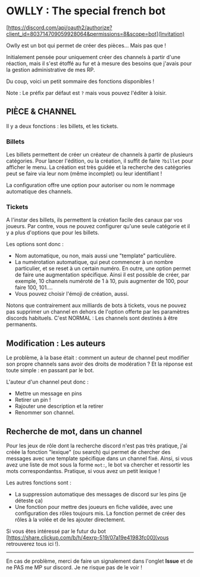 # OWLLY : The special french bot 

[https://discord.com/api/oauth2/authorize?client_id=803714709059928064&permissions=8&scope=bot](Invitation)

Owlly est un bot qui permet de créer des pièces... Mais pas que !

Initialement pensée pour uniquement créer des channels à partir d'une réaction, mais il s'est étoffé au fur et à mesure des besoins que j'avais pour la gestion administrative de mes RP.

Du coup, voici un petit sommaire des fonctions disponibles ! 

Note : Le préfix par défaut est `?` mais vous pouvez l'éditer à loisir. 

## PIÈCE & CHANNEL 

Il y a deux fonctions : les billets, et les tickets.

### Billets

Les billets permettent de créer un créateur de channels à partir de plusieurs catégories. Pour lancer l'édition, ou la création, il suffit de faire `?billet` pour afficher le menu. La création est très guidée et la recherche des catégories peut se faire via leur nom (même incomplet) ou leur identifiant ! 

La configuration offre une option pour autoriser ou nom le nommage automatique des channels.

### Tickets

A l'instar des billets, ils permettent la création facile des canaux par vos joueurs. Par contre, vous ne pouvez configurer qu'une seule catégorie et il y a plus d'options que pour les billets.

Les options sont donc :
- Nom automatique, ou non, mais aussi une "template" particulière.
- La numérotation automatique, qui peut commencer à un nombre particulier, et se reset à un certain numéro. En outre, une option permet de faire une augmentation spécifique. Ainsi il est possible de créer, par exemple, 10 channels numéroté de 1 à 10, puis augmenter de 100, pour faire 100, 101.... 
- Vous pouvez choisir l'émoji de création, aussi. 

Notons que contrairement aux milliards de bots à tickets, vous ne pouvez pas supprimer un channel en dehors de l'option offerte par les paramètres discords habituels. C'est NORMAL : Les channels sont destinés à être permanents.

## Modification : Les auteurs

Le problème, à la base était : comment un auteur de channel peut modifier son propre channels sans avoir des droits de modération ? Et la réponse est toute simple : en passant par le bot.

L'auteur d'un channel peut donc :
- Mettre un message en pins
- Retirer un pin ! 
- Rajouter une description et la retirer
- Renommer son channel.

## Recherche de mot, dans un channel

Pour les jeux de rôle dont la recherche discord n'est pas très pratique, j'ai créée la fonction "lexique" (ou search) qui permet de chercher des messages avec une template spécifique dans un channel fixé.
Ainsi, si vous avez une liste de mot sous la forme `mot:`, le bot va chercher et ressortir les mots correspondantss.  Pratique, si vous avez un petit lexique ! 

Les autres fonctions sont :
- La suppression automatique des messages de discord sur les pins (je déteste ça)
- Une fonction pour mettre des joueurs en fiche validée, avec une configuration des rôles toujours mis. La fonction permet de créer des rôles à la volée et de les ajouter directement. 

Si vous êtes intéressé par le futur du bot [https://share.clickup.com/b/h/4exrp-519/07a19e41983fc00](vous retrouverez tous ici !).

---

En cas de problème, merci de faire un signalement dans l'onglet **Issue** et de ne PAS me MP sur discord. Je ne risque pas de le voir ! 

